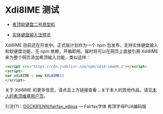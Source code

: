 # Xdi8IME 测试

* [希顶软键盘二号原型机](https://dgck81lnn.github.io/xdi8-ime/xdi8kbdproto2.html)

* [实体键盘输入法预览](https://dgck81lnn.github.io/xdi8-ime/xdi8hwkbdimeproto.html)

Xdi8IME 目前还在开发中。正式版计划作为一个 npm 包发布，支持实体键盘输入和软键盘功能，无 npm 依赖，开箱即用。届时将可以在网页上直接引用 Xdi8IME 来为整个网页添加希顶输入功能，类似这样：

~~~html
<script src="https://cdn.jsdelivr.com/npm/xdi8-ime@0.1"></script>
<script>
var xdi8IME = new Xdi8IME()
</script>
~~~

关于 Xdi8IME 的更多信息，请点击上方链接查看；关于本人的其他作品，请见[本人的希顶维基用户页](https://wiki.xdi8.top/wiki/User:DGCK81LNN)。

引流(?)：[DGCK81LNN/fairfax_xdpua](https://github.com/DGCK81LNN/fairfax_xdpua) — Fairfax字体 希顶字母PUA编码版
